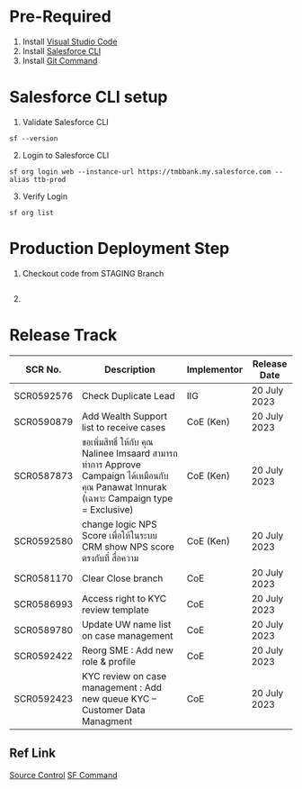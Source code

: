 # Pre-Required
1. Install [Visual Studio Code](https://code.visualstudio.com/)
2. Install [Salesforce CLI](https://developer.salesforce.com/docs/atlas.en-us.sfdx_setup.meta/sfdx_setup/sfdx_setup_install_cli.htm#sfdx_setup_install_cli_windows)
3. Install [Git Command](https://git-scm.com/)

# Salesforce CLI setup
1. Validate Salesforce CLI
```
sf --version
```
2. Login to Salesforce CLI
```
sf org login web --instance-url https://tmbbank.my.salesforce.com --alias ttb-prod
```
3. Verify Login
```
sf org list
```

# Production Deployment Step
1. Checkout code from STAGING Branch
```

```
2. 

# Release Track
| SCR No.     | Description    | Implementor | Release Date |
| --------|---------|-------|-------|
| SCR0592576 | Check Duplicate Lead | IIG | 20 July 2023 |
SCR0590879 | Add Wealth Support list to receive cases | CoE (Ken) | 20 July 2023 |
SCR0587873 | ขอเพิ่มสิทธิ์ ให้กับ คุณ Nalinee  Imsaard สามารถทำการ Approve Campaign ได้เหมือนกับคุณ Panawat Innurak (เฉพาะ Campaign type = Exclusive) | CoE (Ken) | 20 July 2023 |
SCR0592580 | change logic NPS Score เพื่อให้ในระบบ CRM show NPS score ตรงกับที่ สื่อความ | CoE (Ken) | 20 July 2023 |
SCR0581170 | Clear Close branch | CoE | 20 July 2023 |
SCR0586993 | Access right to KYC review template | CoE | 20 July 2023 |
SCR0589780 | Update UW name list on case management | CoE | 20 July 2023 |
SCR0592422 | Reorg SME : Add new role & profile | CoE | 20 July 2023 |
SCR0592423 | KYC review on case management : Add new queue KYC – Customer Data Managment | CoE | 20 July 2023 |

## Ref Link
[Source Control](https://bitbucket.tmbbank.local:7990/projects/CRMSAL/repos/ttb-crm/browse)
[SF Command](https://developer.salesforce.com/docs/atlas.en-us.sfdx_cli_reference.meta/sfdx_cli_reference/cli_reference_top.htm)